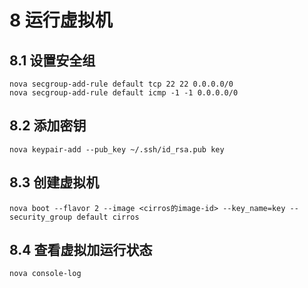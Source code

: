 # 8 运行虚拟机

## 8.1 设置安全组

    nova secgroup-add-rule default tcp 22 22 0.0.0.0/0
    nova secgroup-add-rule default icmp -1 -1 0.0.0.0/0
    
## 8.2 添加密钥

    nova keypair-add --pub_key ~/.ssh/id_rsa.pub key
    
## 8.3 创建虚拟机

    nova boot --flavor 2 --image <cirros的image-id> --key_name=key --security_group default cirros
    
## 8.4 查看虚拟加运行状态

    nova console-log
